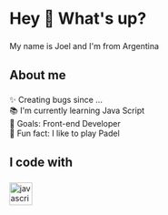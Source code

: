 <h1 align="left">Hey 👋 What's up?</h1>

###

<p align="left">My name is Joel and I'm from Argentina</p>

###

<h2 align="left">About me</h2>

###

<p align="left">✨ Creating bugs since ...<br>📚 I'm currently learning Java Script<br>🎯 Goals: Front-end Developer<br>🎲 Fun fact: I like to play Padel</p>

###

<h2 align="left">I code with</h2>

###

<div align="left">
  <img src="https://cdn.jsdelivr.net/gh/devicons/devicon/icons/javascript/javascript-original.svg" height="40" alt="javascript logo"  />
</div>

###
